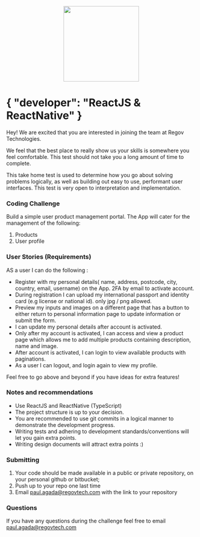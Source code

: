 <p align="center">
  <img src="https://static.wixstatic.com/media/3ba736_be1f7ac0f8bf4e049a5fb6616b18d827~mv2_d_1937_1405_s_2.png/v1/fill/w_220,h_140,al_c,q_85,usm_0.66_1.00_0.01/Regov%20Technologies%202%20PNG_edited.webp" width="200">
</p>

# { "developer": "ReactJS & ReactNative" }

Hey! We are excited that you are interested in joining the team at Regov Technologies.

We feel that the best place to really show us your skills is somewhere you feel comfortable. This test should not take you a long amount of time to complete.

This take home test is used to determine how you go about solving problems logically, as well as building out easy to use, performant user interfaces. This test is very open to interpretation and implementation.

### Coding Challenge

Build a simple user product management portal. The App will cater for the management of the following:
1. Products
4. User profile


### User Stories (Requirements)

AS a user I can do the following :

- Register with my personal details( name, address, postcode, city, country, email, username) on the App. 2FA by email to activate account.
- During registration I can upload my international passport and identity card (e.g license or national id). 
  only jpg / png allowed.
- Preview my inputs and images on a different page that has a button to either return to personal information page to update information or submit the form.
- I can update my personal details after account is activated.
- Only after my account is activated, I can access and view a product page which allows me to add multiple products containing description, name and image.
- After account is activated, I can login to view available products with paginations.
- As a user I can logout, and login again to view my profile.

Feel free to go above and beyond if you have ideas for extra features!

### Notes and recommendations

- Use ReactJS and ReactNative (TypeScript)
- The project structure is up to your decision.
- You are recommended to use git commits in a logical manner to demonstrate the development progress.
- Writing tests and adhering to development standards/conventions will let you gain extra points.
- Writing design documents will attract extra points :)

### Submitting

1. Your code should be made available in a public or private repository, on your personal github or bitbucket;
2. Push up to your repo one last time
3. Email paul.agada@regovtech.com with the link to your repository

### Questions

If you have any questions during the challenge feel free to email paul.agada@regovtech.com
